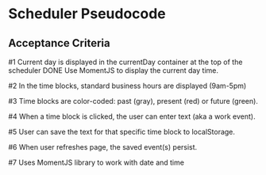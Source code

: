 # Scheduler Pseudocode

## Acceptance Criteria

#1 Current day is displayed in the currentDay container at the top of the scheduler
DONE Use MomentJS to display the current day time.

#2 In the time blocks, standard business hours are displayed (9am-5pm)

#3 Time blocks are color-coded: past (gray), present (red) or future (green).

#4 When a time block is clicked, the user can enter text (aka a work event).

#5 User can save the text for that specific time block to localStorage.

#6 When user refreshes page, the saved event(s) persist.

#7 Uses MomentJS library to work with date and time
